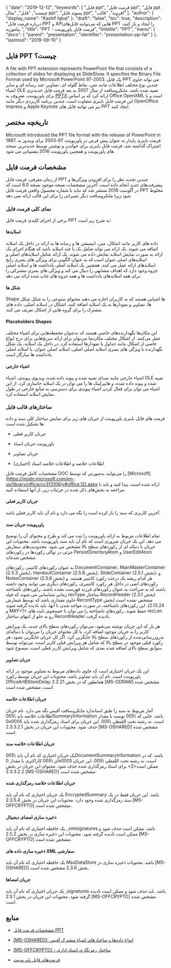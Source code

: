 {
  "date": "2019-12-13",
  "keywords": [
"فایل ppt",
"فرمت فایل ppt",
"فایل ppt چیست",
"فایل",
"مثال ppt",
"پسوند فایل ppt",
"افزونه",
"قالب"
]،
  "author": {
    "display_name": "Kashif Iqbal"
}،
  "draft": "false",
  "toc": true,
  "description": "درباره فرمت فایل PPT و APIهایی که می‌توانند فایل‌های PPT را ایجاد و باز کنند، بیاموزید.",
  "title": "PPT - فرمت فایل پاورپوینت",
  "linktitle": "PPT",
  "menu": {
    "docs": {
      "parent": "presentation",
      "identifier": "presentation-pp-fat"
}
}،
  "lastmod": "2019-09-10"
}

## فایل PPT چیست؟

A file with PPT extension represents PowerPoint file that consists of a collection of slides for displaying as SlideShow. It specifies the Binary File Format used by Microsoft PowerPoint 97-2003. یک فایل PPT می تواند حاوی چندین نوع مختلف اطلاعات مانند متن، نقاط گلوله ای، تصاویر، چند رسانه ای و سایر اشیاء OLE تعبیه شده باشد. مایکروسافت از سال 2007 به بعد فرمت فایل جدیدتری برای پاورپوینت، معروف به [PPTX](/presentation/pptx/) ارائه کرد که بر اساس Office OpenXML است و با این فرمت فایل باینری متفاوت است. چندین برنامه کاربردی دیگر مانند OpenOffice Impress و Apple Keynote نیز می توانند فایل های PPT ایجاد کنند.

## تاریخچه مختصر ##

Microsoft introduced the PPT file format with the release of PowerPoint in 1987. فرمت باینری پایدار به عنوان پیش فرض در پاورپوینت 97-2003 برای ویندوز به اشتراک گذاشته شد. فرمت فایل باینری برای خواندن و نوشتن توسط جدیدترین نسخه های پاورپوینت و همچنین پاورپوینت 2016 پشتیبانی می شود.

## مشخصات فرمت فایل ##

از زمان معرفی، فرمت فایل PPT چندین تجدید نظر را برای افزودن ویژگی‌ها و پیشرفت‌های جدید انجام داده است. آخرین مشخصات نسخه موجود نسخه 6.0 است که در آگوست 2018 منتشر شد که نباید با شماره محصول واقعی فرمت فایل PPT مخلوط شود زیرا مایکروسافت دیگر تغییراتی را برای این قالب ارائه نمی دهد.

### نمای کلی فرمت فایل ###

برخی از اجزای کلیدی فرمت فایل PPT به شرح زیر است:

#### اسلایدها ####

داده های کاربر مانند اشکال، متن، انیمیشن ها و رسانه ها به ارائه در داخل یک اسلاید اضافه می شوند. یک ارائه می تواند شامل یک یا چند اسلاید باشد که هنگام اجرای یک ارائه به صورت نمایش اسلاید نمایش داده می شوند. یک ارائه شامل اسلایدهای اصلی و اسلایدهای اصلی عنوان است که به عنوان الگویی برای ویژگی های بصری رایج اسلایدهای ارائه عمل می کنند. همچنین یک اسلاید اصلی یادداشت ها و اسلاید اصلی جزوه وجود دارد که اهداف مشابهی را دنبال می کند و ویژگی های بصری مشترکی را برای همه اسلایدهای یادداشت ها و همه جزوه های چاپ شده ارائه می دهد.

#### شکل ها ####

Shape ها اشیایی هستند که به کاربران اجازه می دهند محتوای متنوعی را به شکل شکل ها، تصاویر و نمودارها به یک اسلاید اضافه کنند. اشکال در اسلاید اصلی، داده های مشترک را برای گروه هایی از اشکال تعریف می کنند.

#### Placeholders Shapes ####

این مکان‌ها نگهدارنده‌های خاصی هستند که به‌عنوان محفظه‌هایی برای اشیاء مختلف عمل می‌کنند. از اشکال مختلف مکان‌نما می‌توان برای ارائه سرنخ‌هایی برای درج انواع خاصی از اشکال مانند جداول یا نمودارها استفاده کرد. در داخل یک اسلاید، یک شکل نگهدارنده با ویژگی های بصری اسلاید اصلی اصلی، اسلاید اصلی عنوان، یا اسلاید اصلی یادداشت ها سازگار است.

#### اشیاء خارجی ####

اشیاء خارجی مانند صدای تعبیه شده و پیوند داده شده، ویدیوی پیوندی، اشیاء OLE تعبیه شده و پیوند داده شده، و هایپرلینک ها را می توان در یک اسلاید جاسازی کرد. از این اشیاء می توان برای فعال کردن اشیاء پیوندی برای دسترسی به منابع خارجی در طول نمایش اسلاید استفاده کرد.

### ساختارهای قالب فایل ###

فرمت های فایل باینری پاورپوینت از جریان های زیر برای نمایش ساختار کلی سند و داده ها تشکیل شده است.

* جریان کاربر فعلی

* پاورپوینت جریان اسناد

* جریان تصاویر

* اطلاعات خلاصه و اطلاعات خلاصه اسناد (اختیاری)


مشخصات کامل فرمت فایل DOC را می‌توانید به‌صورتی که توسط [Microsoft](https://msdn.microsoft.com/en-us/library/office/cc313106(v#office.12).aspx ارائه شده است، پیدا کنید و باید با مراجعه به بخش‌های ذکر شده در جزئیات زیر، از آنها استفاده کنید.

#### جریان کاربر فعلی ####

آخرین کاربری که سند را باز کرده است را نگه می دارد و نام آن باید کاربر فعلی باشد.

#### پاورپوینت جریان سند ####

تمام اطلاعات مربوط به ارائه پاورپوینت را ثبت می کند و طرح و محتوای آن را توضیح می دهد. این یک جریان ضروری است که نام آن باید سند پاورپوینت باشد. محتویات این جریان با دنباله ای از رکوردهای سطح بالا مشخص می شود. محدودیت‌های سفارش جزئی در توالی رکوردها در رکوردهای PersistDirectoryAtom و UserEditAtom مشخص شده‌اند.

به عنوان رکوردهای کانتینر، رکوردهای DocumentContainer، MainMasterContainer (بخش 2.5.3)، HandoutContainer (بخش 2.5.8)، SlideContainer (بخش 2.5.1)، و NotesContainer (بخش 2.5.6) هر کدام ریشه یک درخت رکورد کانتینر هستند. و رکوردهای اتمی در داخل هر رکورد کانتینری، رکوردهای دیگری می توانند وجود داشته باشند که به صراحت به عنوان رکوردهای فرزند فهرست نشده باشند. رکوردهای ناشناخته زمانی شناسایی می شوند که فیلد recType ساختار RecordHeader (بخش 2.3.1) حاوی مقداری باشد که توسط شمارش RecordType مشخص نشده است (بخش 2.13.24). این رکوردهای ناشناخته، در صورت مواجه شدن با آنها، باید نادیده گرفته شوند و MAY<1> حفظ شوند. رکوردهای ناشناخته را می توان با جستجوی بایت های recLen رو به جلو از انتهای ساختار RecordHeader نادیده گرفت.

هر بار که این جریان نوشته می‌شود، می‌توان رکوردهای سطح بالای جدید، یک ویرایش کاربر را به جریان موجود اضافه کرد، یا کل محتوای جریان را می‌توان با دنباله‌ای به‌روزرسانی‌شده از رکوردهای سطح بالا جایگزین کرد. اگر کل جریان جایگزین نشود، هر رکورد قبلی موجود در سطح بالا که شامل هر ویرایش قبلی کاربر است، می‌تواند توسط سوابق سطح بالای اضافه شده بعدی که شامل ویرایش کاربر فعلی است، منسوخ شود.

#### جریان تصاویر ####

این یک جریان اختیاری است که حاوی داده‌های مربوط به تصاویر موجود در ارائه پاورپوینت است. نام آن باید تصاویر باشد. محتویات این جریان توسط رکورد OfficeArtBStoreDelay همانطور که در بخش 2.2.21 [MS-ODRAW] مشخص شده است، مشخص شده است.

#### جریان اطلاعات خلاصه ####

آمار مربوط به سند را طبق استاندارد مایکروسافت آفیس نگه می دارد. نام جریان اطلاعات خلاصه باید \005SummaryInformation باشد، جایی که \005 نویسه با مقدار 0x0005 است، نه رشته تحت اللفظی \005. این جریان برای اسناد رمزگذاری شده باید حذف شود. محتویات این جریان در بخش 2.3.3.2.1 [MS-OSHARED] مشخص شده است.

#### جریان اطلاعات خلاصه سند ####

یک جریان اختیاری که نام آن باید \005DocumentSummaryInformation باشد، که در آن \005 کاراکتری با مقدار 0x0005 است، نه رشته تحت اللفظی \005. این جریان ممکن است<2> برای اسناد رمزگذاری شده حذف شود. محتوای این جریان در بخش 2.3.3.2.2 [MS-OSHARED] مشخص شده است.

#### جریان اطلاعات خلاصه رمزگذاری شده ####

یک جریان اختیاری که نام آن باید EncryptedSummary باشد. این جریان فقط در یک سند رمزگذاری شده وجود دارد. محتویات این جریان در بخش 2.3.5.4 [MS-OFFCRYPTO] مشخص شده است.

#### ذخیره سازی امضای دیجیتال ####

یک حافظه اختیاری که نام آن باید _xmlsignatures باشد. ممکن است حذف شود و ممکن است نادیده گرفته شود. محتویات این ذخیره سازی در بخش 2.5.2 [MS-OFFCRYPTO] مشخص شده است.

#### ذخیره سازی داده های XML سفارشی ####

یک حافظه اختیاری که نام آن باید MsoDataStore باشد. محتویات ذخیره سازی در [MS-OSHARED] بخش 2.3.6 مشخص شده است.

#### جریان امضاها ####

یک جریان اختیاری که نام آن باید _signatures باشد. باید حذف شود و ممکن است نادیده گرفته شود. محتویات این جریان در بخش 2.5.1 [MS-OFFCRYPTO] مشخص شده است.

## منابع ##

* [مشخصات فرمت فایل PPT](https://msdn.microsoft.com/en-us/library/office/cc313106(v#office.12).aspx)

* [[MS-OSHARED]: انواع داده‌ها و ساختارهای اشیاء مشترک آفیس](https://msdn.microsoft.com/en-us/library/office/cc313156(v#office.12).aspx)

* [[MS-OFFCRYPTO] - ساختار رمزنگاری اسناد اداری](https://msdn.microsoft.com/en-us/library/office/cc313071(v#office.12).aspx)

* [فرمت‌های فایل پاورپوینت](https://en.wikipedia.org/wiki/Microsoft_PowerPoint#File_formats)


